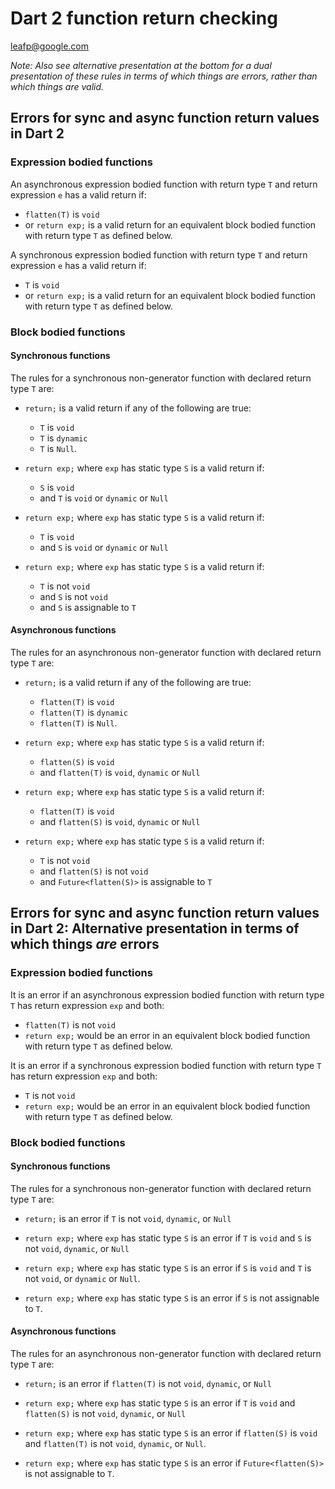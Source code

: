 # Dart 2 function return checking

leafp@google.com

**Note: Also see alternative presentation at the bottom for a dual presentation
of these rules in terms of which things are errors, rather than which things are
valid*.*

## Errors for sync and async function return values in Dart 2

### Expression bodied functions


An asynchronous expression bodied function with return type `T` and return
expression `e` has a valid return if:
  * `flatten(T)` is `void`
  * or `return exp;` is a valid return for an equivalent block bodied function
  with return type `T` as defined below.

A synchronous expression bodied function with return type `T` and return expression
`e` has a valid return if:
  * `T` is `void`
  * or `return exp;` is a valid return for an equivalent block bodied function
  with return type `T` as defined below.

### Block bodied functions

#### Synchronous functions

The rules for a synchronous non-generator function with declared return type `T`
are:

* `return;` is a valid return if any of the following are true:
  * `T` is `void`
  * `T` is `dynamic`
  * `T` is `Null`.

* `return exp;` where `exp` has static type `S` is a valid return if:
  * `S` is `void`
  * and `T` is `void` or `dynamic` or `Null`

* `return exp;` where `exp` has static type `S` is a valid return if:
  * `T` is `void`
  * and `S` is `void` or `dynamic` or `Null`

* `return exp;` where `exp` has static type `S` is a valid return if:
  * `T` is not `void`
  * and `S` is not `void`
  * and `S` is assignable to `T`

#### Asynchronous functions

The rules for an asynchronous non-generator function with declared return type
`T` are:

* `return;` is a valid return if any of the following are true:
  * `flatten(T)` is `void`
  * `flatten(T)` is `dynamic`
  * `flatten(T)` is `Null`.

* `return exp;` where `exp` has static type `S` is a valid return if:
  * `flatten(S)` is `void`
  * and `flatten(T)` is `void`, `dynamic` or `Null`

* `return exp;` where `exp` has static type `S` is a valid return if:
  * `flatten(T)` is `void`
  * and `flatten(S)` is `void`, `dynamic` or `Null`

* `return exp;` where `exp` has static type `S` is a valid return if:
  * `T` is not `void`
  * and `flatten(S)` is not `void`
  * and `Future<flatten(S)>` is assignable to `T`


## Errors for sync and async function return values in Dart 2: Alternative presentation in terms of which things *are* errors

### Expression bodied functions


It is an error if an asynchronous expression bodied function with return type `T`
has return expression `exp` and both:
  * `flatten(T)` is not `void`
  * `return exp;` would be an error in an equivalent block bodied function
  with return type `T` as defined below.

It is an error if a synchronous expression bodied function with return type `T`
has return expression `exp` and both:
  * `T` is not `void`
  * `return exp;` would be an error in an equivalent block bodied function
  with return type `T` as defined below.

### Block bodied functions

#### Synchronous functions

The rules for a synchronous non-generator function with declared return type `T`
are:

* `return;` is an error if `T` is not `void`, `dynamic`, or `Null`

* `return exp;` where `exp` has static type `S` is an error if `T` is `void` and
  `S` is not `void`, `dynamic`, or `Null`

* `return exp;` where `exp` has static type `S` is an error if `S` is `void` and
  `T` is not `void`, or `dynamic` or `Null`.

* `return exp;` where `exp` has static type `S` is an error if `S` is not
  assignable to `T`.

#### Asynchronous functions

The rules for an asynchronous non-generator function with declared return type
`T` are:

* `return;` is an error if `flatten(T)` is not `void`, `dynamic`, or `Null`

* `return exp;` where `exp` has static type `S` is an error if `T` is
  `void` and `flatten(S)` is not `void`, `dynamic`, or `Null`

* `return exp;` where `exp` has static type `S` is an error if `flatten(S)` is
  `void` and `flatten(T)` is not `void`, `dynamic`, or `Null`.

* `return exp;` where `exp` has static type `S` is an error if
  `Future<flatten(S)>` is not assignable to `T`.
